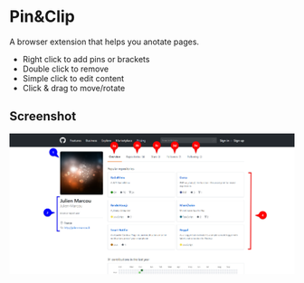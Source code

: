 # Pin&Clip

A browser extension that helps you anotate pages.

 * Right click to add pins or brackets
 * Double click to remove
 * Simple click to edit content
 * Click & drag to move/rotate

## Screenshot

![Pin&Clip Example](screenshot.png)
